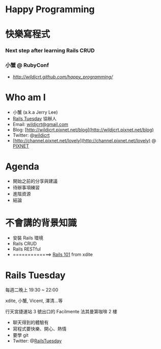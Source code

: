<!SLIDE center>
# Happy Programming #
# 快樂寫程式 #

### Next step after learning Rails CRUD
### 小蟹 @ RubyConf
* *http://wildjcrt.github.com/happy_programming/*

<!SLIDE bullets incremental>
# Who am I #

* 小蟹 (a.k.a Jerry Lee)
* [Rails Tuesday](http://twitter.com/railstuesday) 協辦人
* Email: [wildjcrt@gmail.com](wildjcrt@gmail.com)
* Blog: [http://wildjcrt.pixnet.net/blog](http://wildjcrt.pixnet.net/blog)
* Twitter: @[wildjcrt](http://twitter.com/wildjcrt)
* [http://channel.pixnet.net/lovely](http://channel.pixnet.net/lovely) @ [PIXNET](http://www.pixnet.net)

<!SLIDE bullets incremental transition=fade>
# Agenda #

* 開始之前的分享與建議
* 待辦事項練習
* 進階資源
* 結論

<!SLIDE bullets incremental>
# 不會講的背景知識 #

* 安裝 Rails 環境
* Rails CRUD
* Rails RESTful
* =============> [Rails 101](http://rails-101.logdown.com/) from xdite

<!SLIDE center bullets incremental>
# Rails Tuesday #

每週二晚上 19:30 ~ 22:00

xdite, 小蟹, Vicent, 澤清…等

行天宮捷運站 3 號出口的 Facilmente 法其曼第咖啡 2 樓

* 聊天得到的體驗有
* 寫程式要快樂、開心、熱情
* 要學 git
* Twitter: @[RailsTuesday](http://twitter.com/railstuesday)